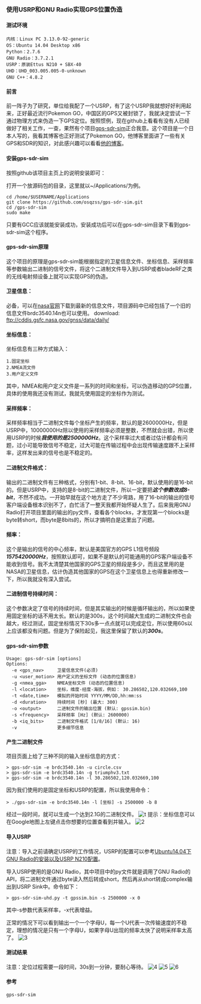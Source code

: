 ### 使用USRP和GNU Radio实现GPS位置伪造
#### 测试环境
```
内核：Linux PC 3.13.0-92-generic
OS：Ubuntu 14.04 Desktop x86
Python：2.7.6
GNU Radio：3.7.2.1
USRP：原装Ettus N210 + SBX-40
UHD：UHD_003.005.005-0-unknown
GNU C++：4.8.2 
```
#### 前言
前一阵子为了研究，单位给我配了一个USRP，有了这个USRP我就想好好利用起来，正好最近流行Pokemon GO，中国区的GPS又被封锁了，我就决定尝试一下通过物理方式来伪造一下GPS定位。按照惯例，现在github上看看有没有人已经做好了相关工作，一查，果然有个项目[gps-sdr-sim](https://github.com/kaniel/gps-sdr-sim)正合我意。这个项目是一个日本人写的，我看其博客也正好测试了Pokemon GO，他博客里面讲了一些有关GPS和SDR的知识，对此感兴趣可以看看[他的博客](https://blog.goo.ne.jp/osqzss)。
#### 安装gps-sdr-sim
按照github该项目主页上的说明安装即可：

打开一个放源码包的目录，这里就以~/Applications/为例。
```Shell
cd /home/$USERNAME/Applications
git clone https://github.com/osqzss/gps-sdr-sim.git
cd /gps-sdr-sim
sudo make
```
只要有GCC应该就能安装成功，安装成功后可以在gps-sdr-sim目录下看到gps-sdr-sim这个程序。
#### gps-sdr-sim原理
这个项目的原理是gps-sdr-sim能根据指定的卫星信息文件、坐标信息、采样频率等参数输出二进制的信号文件，将这个二进制文件导入到USRP或者bladeRF之类的无线电射频设备上就可以实现GPS的伪造。
#### 卫星信息：
必备，可以在[nasa官网](ftp://cddis.gsfc.nasa.gov/gnss/data/daily/)下载到最新的信息文件，项目源码中已经包括了一个旧的信息文件brdc3540.14n也可以使用。
download: ftp://cddis.gsfc.nasa.gov/gnss/data/daily/
#### 坐标信息：
坐标信息有三种方式输入：
```
1.固定坐标
2.NMEA流文件
3.用户定义文件
```
其中，NMEA和用户定义文件是一系列的时间和坐标，可以伪造移动的GPS位置，具体的使用我还没有测试，我就先使用固定的坐标作为测试。
#### 采样频率：
采样频率相当于二进制文件每个坐标产生的频率，默认的是2600000Hz，但是USRP中，10000000Hz除以使用的采样频率必须是整数，不然就会出错，所以使用USRP的时候***我使用的是2500000Hz***。这个采样率过大或者过估计都会有问题，过小可能导致信号不稳定，过大可能在传输过程中会出现传输速度跟不上采样率，这样发出来的信号也是不稳定的。
#### 二进制文件格式：
输出的二进制文件有三种格式，分别有1-bit、8-bit、16-bit，默认使用的是16-bit的。但是USRP中，支持的是8-bit的二进制文件，所以一定要把***这个参数改成8-bit***，不然不成功。一开始早就在这个地方走了不少弯路，用了16-bit的输出的信号客户端设备根本识别不了，白忙活了一整天我都开始怀疑人生了。后来我用GNU Radio打开项目里面的输出的py文件，查看各个blocks，才发现第一个blocks是byte转short，而byte是8bits的，所以才搞明白是这里出了问题。
#### 频率：
这个是输出的信号的中心频率，默认是美国官方的GPS L1信号频段***1575420000Hz***，按照默认即可，如果不是默认的可能通用的GPS客户端设备不能收到信号。我不太清楚其他国家的GPS卫星的频段是多少，而且这里用的是NASA的卫星信息，估计伪造其他国家的GPS在这个卫星信息上也得重新修改一下，所以我就没有深入尝试。
#### 二进制信号持续时间：
这个参数决定了信号的持续时间，但是其实输出的时候是循环输出的，所以如果使用固定坐标的话不用太长。默认的是300s，这个时间越大生成的二进制文件也会越大，经过测试，固定坐标情况下30s多一点点就可以完成定位，所以使用60s以上应该都没有问题。但是为了保险起见，我这里保留了默认的***300s***。
#### gps-sdr-sim参数
```Shell
Usage: gps-sdr-sim [options]
Options:
  -e <gps_nav>     卫星信息文件(必须)
  -u <user_motion> 用户定义的坐标文件 (动态的位置信息)
  -g <nmea_gga>    NMEA坐标文件 (动态的位置信息)
  -l <location>    坐标，维度-经度-海拔，例如： 30.286502,120.032669,100
  -t <date,time>   模拟的开始时间 YYYY/MM/DD,hh:mm:ss
  -d <duration>    持续时间 [秒] (最大: 300)
  -o <output>      二进制文件的输出位置 (默认: gpssim.bin)
  -s <frequency>   采样频率 [Hz] (默认: 2600000)
  -b <iq_bits>     二进制文件格式 [1/8/16] (默认: 16)
  -v               更多细节信息
```
#### 产生二进制文件
项目页面上给了三种不同的输入坐标信息的方式：
```Shell
> gps-sdr-sim -e brdc3540.14n -u circle.csv
> gps-sdr-sim -e brdc3540.14n -g triumphv3.txt
> gps-sdr-sim -e brdc3540.14n -l 30.286502,120.032669,100
```
因为我们使用的是固定坐标和USRP的配置，所以我使用命令：
```Shell
> ./gps-sdr-sim -e brdc3540.14n -l [坐标] -s 2500000 -b 8
```
经过一段时间，就可以生成一个达到2.1G的二进制文件。
![t](/docs_zh/images/uhd_1.png)
提示：坐标信息可以在Google地图上左键点击你想要的位置查看到并输入。
![2](/docs_zh/images/uhd_2.png)
#### 导入USRP
注意：导入之前请确定USRP的工作情况，USRP的配置可以参考[Ubuntu14.04下GNU Radio的安装以及USRP N210配置](https://blog.csdn.net/sinat_26599509/article/details/51993813)。

导入USRP使用的是GNU Radio，其中项目中的py文件就是调用了GNU Radio的API，将二进制文件通过byte读入然后转成short，然后再从short转成complex输出到USRP Sink中。命令如下：
```Shell
> gps-sdr-sim-uhd.py -t gpssim.bin -s 2500000 -x 0
```
其中-s参数代表采样率，-x代表增益。

正常的情况下可以看到输出一个一个字母U，每一个U代表一次传输速度的不稳定，理想的情况是只有一个字母U，如果字母U出现的频率太快了说明采样率太高了。
![3](/docs_zh/images/uhd_3.png)
#### 测试结果
注意：定位过程需要一段时间，30s到一分钟，要耐心等待。
![4](/docs_zh/images/uhd_4.png)
![5](/docs_zh/images/uhd_5.jpg)
![6](/docs_zh/images/uhd_6.jpg)
#### 参考
```
gps-sdr-sim
```
